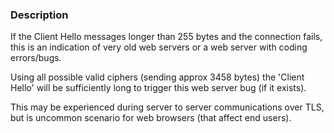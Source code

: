 ### Description

If the Client Hello messages longer than 255 bytes and the connection fails, this is an indication of very old web servers or a web server with coding errors/bugs.

Using all possible valid ciphers (sending approx 3458 bytes) the 'Client Hello' will be sufficiently long to trigger this web server bug (if it exists).

This may be experienced during server to server communications over TLS, but is uncommon scenario for web browsers (that affect end users).
